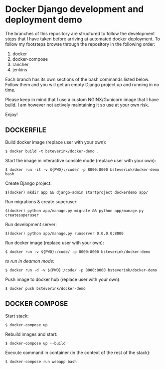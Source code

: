 # Docker Django development and deployment demo

The branches of this repository are structured to follow the development steps that I have taken before arriving at automated 
docker deployment. To follow my footsteps browse through the repository in the following order:

1. docker
2. docker-compose
3. rancher
4. jenkins

Each branch has its own sections of the bash commands listed below. Follow them and you will get an empty Django project
up and running in no time.

Please keep in mind that I use a custom NGINX/Gunicorn image that I have build. I am however not actively maintaining it
so use at your own risk.

Enjoy!


## DOCKERFILE

Build docker image (replace user with your own):

`$ docker build -t bsteverink/docker-demo .`


Start the image in interactive console mode (replace user with your own):

`$ docker run -it -v ${PWD}:/code/ -p 8000:8000 bsteverink/docker-demo bash`


Create Django project:

`$(docker) mkdir app && django-admin startproject dockerdemo app/`


Run migrations & create superuser:

`$(docker) python app/manage.py migrate && python app/manage.py createsuperuser`


Run development server:

`$(docker) python app/manage.py runserver 0.0.0.0:8000`


Run docker image (replace user with your own):

`$ docker run -v ${PWD}:/code/ -p 8000:8000 bsteverink/docker-demo`

_to run in deamon mode:_

`$ docker run -d -v ${PWD}:/code/ -p 8000:8000 bsteverink/docker-demo`


Push image to docker hub (replace user with your own):

`$ docker push bsteverink/docker-demo`


## DOCKER COMPOSE

Start stack:

`$ docker-compose up`


Rebuild images and start:

`$ docker-compose up --build`


Execute command in container (in the context of the rest of the stack):

`$ docker-compose run webapp bash`